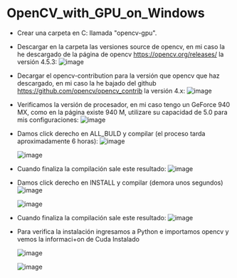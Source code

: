 # OpenCV_with_GPU_on_Windows

- Crear una carpeta en C: llamada "opencv-gpu".

- Descargar en la carpeta las versiones source de opencv, en mi caso la he descargado de la página de opencv https://opencv.org/releases/ la versión 4.5.3:
  ![image](https://user-images.githubusercontent.com/31372472/140824898-047988e4-e6d6-4b3b-99b5-c84e4435d910.png)

- Decargar el opencv-contribution para la versión que opencv que haz descargado, en mi caso la he bajado del github https://github.com/opencv/opencv_contrib la versión 4.x:
  ![image](https://user-images.githubusercontent.com/31372472/140825775-848b900f-6758-48ca-a642-dcd7d4366985.png)

- Verificamos la versión de procesador, en mi caso tengo un GeForce 940 MX, como en la página existe 940 M, utilizare su capacidad de 5.0 para mis configuraciones:
  ![image](https://user-images.githubusercontent.com/31372472/140633626-37af1847-ab9e-42f1-8e47-d63b965f8302.png)
 
- Damos click derecho en ALL_BULD y compilar (el proceso tarda aproximadamente 6 horas):
  ![image](https://user-images.githubusercontent.com/31372472/140610569-54ca4014-89c5-4489-a451-325b817f95f2.png)

  ![image](https://user-images.githubusercontent.com/31372472/140610622-14cb59a9-01f0-402f-a372-185cdf8d76eb.png)

- Cuando finaliza la compilación sale este resultado:
  ![image](https://user-images.githubusercontent.com/31372472/140610516-358ccfea-1b20-4239-b456-156e88fd12e0.png)

- Damos click derecho en INSTALL y compilar (demora unos segundos)
  ![image](https://user-images.githubusercontent.com/31372472/140618123-b003bc68-ec60-46c7-85b9-fca17560903f.png)

  ![image](https://user-images.githubusercontent.com/31372472/140618146-38e5d562-8881-47cb-9ed1-5a2f3ee3c27b.png)

- Cuando finaliza la compilación sale este resultado:
  ![image](https://user-images.githubusercontent.com/31372472/140784906-21e049c6-5bfe-4ef0-b74f-d37bf93c2914.png)
  
- Para verifica la instalación ingresamos a Python e importamos opencv y vemos la informaci+on de Cuda Instalado

  ![image](https://user-images.githubusercontent.com/31372472/140645225-ab7ed305-a844-404a-840a-a9d77599aeb8.png)
  
  ![image](https://user-images.githubusercontent.com/31372472/140645261-5d8d7493-fcc7-4e69-961f-e3bf016114f7.png)
